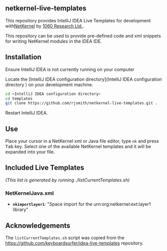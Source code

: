 ## netkernel-live-templates

This repository provides IntelliJ IDEA Live Templates for development with[NetKernel](http://1060research.com/products/#netkernel) by [1060 Research Ltd.](http://1060research.com/).

This repository can be used to provide pre-defined code and xml snippets for writing NetKernel modules in the IDEA IDE.

## Installation

Ensure IntelliJ IDEA is not currently running on your computer

Locate the [IntelliJ IDEA configuration directory](IntelliJ IDEA configuration directory ) on your development machine.

```bash
cd <IntelliJ IDEA configuration directory>
cd templates
git clone https://github.com/rjsmith/netkernel-live-templates.git .
```

Restart IntelliJ IDEA.

## Use

Place your cursor in a NetKernel xml or Java file editor, type `nk` and press <kbd>Tab</kbd> key.  Select one of the available NetKernel templates and it will be expanded into your file.

## Included Live Templates

_(This list is generated by running ./listCurrentTemplates.sh)_

### NetKernelJava.xml
- **`nkimportlayer1`**: "Space import for the urn:org:netkernel:ext:layer1 library"

## Acknowledgements

The `listCurrentTemplates.sh` script was copied from the https://github.com/keyboardsurfer/idea-live-templates repository.



